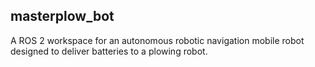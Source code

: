 ## masterplow_bot

A ROS 2 workspace for an autonomous robotic navigation mobile robot designed to deliver batteries to a plowing robot.
